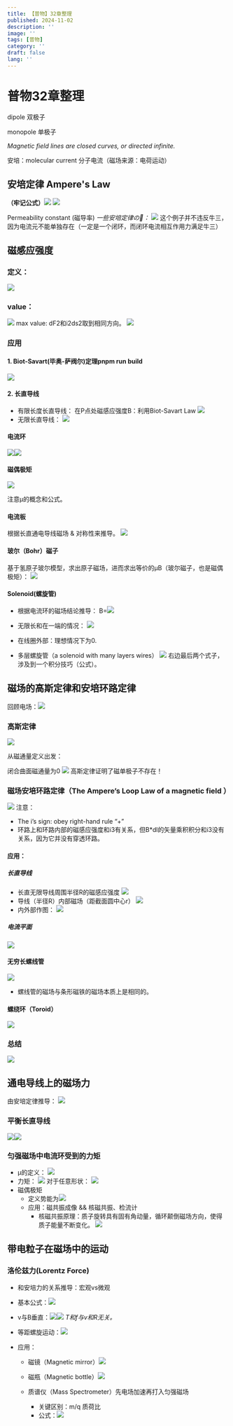 ```yaml
---
title: 【普物】32章整理
published: 2024-11-02
description: ''
image: ''
tags: [普物]
category: ''
draft: false 
lang: ''
---
```

# 普物32章整理
dipole 双极子

monopole 单极子

*Magnetic field lines are closed curves, or directed infinite.*

安培：molecular current 分子电流（磁场来源：电荷运动）

## 安培定律 Ampere's Law
**（牢记公式）**![](/media/17294768970224/17294786765198.png)
![](/media/17294768970224/17294787183477.png)

Permeability constant (磁导率)
*一些安培定律の🌰：*
![](/media/17294768970224/17294797223806.png)
这个例子并不违反牛三，因为电流元不能单独存在（一定是一个闭环，而闭环电流相互作用力满足牛三）

## 磁感应强度
### 定义：
![](/media/17294768970224/17294802625327.png)
### value：
![](/media/17294768970224/17294804783516.png)
max value: dF2和i2ds2取到相同方向。
![](/media/17294768970224/17294805250653.png)
### 应用
#### 1. Biot-Savart(毕奥-萨阀尔)定理pnpm run build

![](/media/17294768970224/17294808422002.png)

#### 2. 长直导线
* 有限长度长直导线：
    在P点处磁感应强度B：利用Biot-Savart Law
![](/media/17294768970224/17294813243046.png)
* 无限长直导线：
![](/media/17294768970224/17294858201041.png)

#### 电流环
![](/media/17294768970224/17296420984964.png)![](/media/17294768970224/17296423432657.png)

#### 磁偶极矩
![](/media/17294768970224/17296425235236.png)

注意μ的概念和公式。

#### 电流板
根据长直通电导线磁场 & 对称性来推导。
![](/media/17294768970224/17304514430516.png)

#### 玻尔（Bohr）磁子
基于氢原子玻尔模型，求出原子磁场，进而求出等价的μB（玻尔磁子，也是磁偶极矩）：
![](/media/17294768970224/17304517079765.png)

#### Solenoid(螺旋管)
* 根据电流环的磁场结论推导：
B=![](/media/17294768970224/17304522210869.png)
* 无限长和在一端的情况：
![](/media/17294768970224/17296597660922.png)

* 在线圈外部：理想情况下为0.
* 多层螺旋管（a solenoid with many layers wires）
![](/media/17294768970224/17304525754514.png)
右边最后两个式子，涉及到一个积分技巧（公式）。

## 磁场的高斯定律和安培环路定律
回顾电场：![](/media/17294768970224/17304529079182.png)


### 高斯定律
![](/media/17294768970224/17294772674930.png)

从磁通量定义出发：

闭合曲面磁通量为0
![](/media/17294768970224/17304534204318.png)
高斯定律证明了磁单极子不存在！

### 磁场安培环路定律（The Ampere’s Loop Law of a magnetic field ）
![](/media/17294768970224/17304551574059.png)
注意：
* The i’s sign: obey right-hand rule   “+”
* 环路上和环路内部的磁感应强度和i3有关系，但B*dl的矢量乘积积分和i3没有关系，因为它并没有穿透环路。

#### 应用：
##### 长直导线
* 长直无限导线周围半径R的磁感应强度
![](/media/17294768970224/17304601292265.png)
* 导线（半径R）内部磁场（距截面圆中心r）
![](/media/17294768970224/17304604473021.png)
* 内外部作图：
![](/media/17294768970224/17304608961456.png)

##### 电流平面
![](/media/17294768970224/17304611829626.png)

#### 无穷长螺线管
![](/media/17294768970224/17304621966440.png)
* 螺线管的磁场与条形磁铁的磁场本质上是相同的。

#### 螺绕环（Toroid）
![](/media/17294768970224/17304625726598.jpg)

### 总结
![](/media/17294768970224/17304626115722.png)

## 通电导线上的磁场力
由安培定律推导：
![](/media/17294768970224/17304627845457.png)
### 平衡长直导线
![](/media/17294768970224/17304631126925.png)![](/media/17294768970224/17304631205383.png)
### 匀强磁场中电流环受到的力矩
* μ的定义：
![](/media/17294768970224/17304639339937.png)
* 力矩：
![](/media/17294768970224/17304639597751.png)
对于任意形状：
![](/media/17294768970224/17304639735195.png)
* 磁偶极矩
    * 定义势能为![](/media/17294768970224/17304644637082.png)
    * 应用：磁共振成像 && 核磁共振、检流计
        * 核磁共振原理：质子旋转具有固有角动量，循环颠倒磁场方向，使得质子能量不断变化。
    ![](/media/17294768970224/17304740780148.png)

## 带电粒子在磁场中的运动
### 洛伦兹力(Lorentz Force)
* 和安培力的关系推导：宏观vs微观
* 基本公式：![](/media/17294768970224/17304650935572.jpg)
* v与B垂直：![](/media/17294768970224/17304651042671.png)![](/media/17294768970224/17304651208482.png)
*T和f与v和R无关。*
* 等距螺旋运动：![](/media/17294768970224/17304651919211.png)

* 应用：
    * 磁镜（Magnetic mirror）![](/media/17294768970224/17305126040793.png)

    * 磁瓶（Magnetic bottle）![](/media/17294768970224/17305126153148.png)

    * 质谱仪（Mass Spectrometer）先电场加速再打入匀强磁场
        * 关键区别：m/q 质荷比
        * 公式：![](/media/17294768970224/17305131379762.png)
